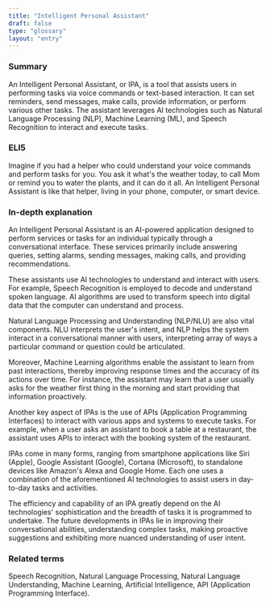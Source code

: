 ```yaml
---
title: "Intelligent Personal Assistant"
draft: false
type: "glossary"
layout: "entry"
---
```


### Summary
An Intelligent Personal Assistant, or IPA, is a tool that assists users in performing tasks via voice commands or text-based interaction. It can set reminders, send messages, make calls, provide information, or perform various other tasks. The assistant leverages AI technologies such as Natural Language Processing (NLP), Machine Learning (ML), and Speech Recognition to interact and execute tasks.

### ELI5
Imagine if you had a helper who could understand your voice commands and perform tasks for you. You ask it what's the weather today, to call Mom or remind you to water the plants, and it can do it all. An Intelligent Personal Assistant is like that helper, living in your phone, computer, or smart device.

### In-depth explanation
An Intelligent Personal Assistant is an AI-powered application designed to perform services or tasks for an individual typically through a conversational interface. These services primarily include answering queries, setting alarms, sending messages, making calls, and providing recommendations. 

These assistants use AI technologies to understand and interact with users. For example, Speech Recognition is employed to decode and understand spoken language. AI algorithms are used to transform speech into digital data that the computer can understand and process.

Natural Language Processing and Understanding (NLP/NLU) are also vital components. NLU interprets the user's intent, and NLP helps the system interact in a conversational manner with users, interpreting array of ways a particular command or question could be articulated.

Moreover, Machine Learning algorithms enable the assistant to learn from past interactions, thereby improving response times and the accuracy of its actions over time. For instance, the assistant may learn that a user usually asks for the weather first thing in the morning and start providing that information proactively.

Another key aspect of IPAs is the use of APIs (Application Programming Interfaces) to interact with various apps and systems to execute tasks. For example, when a user asks an assistant to book a table at a restaurant, the assistant uses APIs to interact with the booking system of the restaurant.

IPAs come in many forms, ranging from smartphone applications like Siri (Apple), Google Assistant (Google), Cortana (Microsoft), to standalone devices like Amazon's Alexa and Google Home. Each one uses a combination of the aforementioned AI technologies to assist users in day-to-day tasks and activities.

The efficiency and capability of an IPA greatly depend on the AI technologies' sophistication and the breadth of tasks it is programmed to undertake. The future developments in IPAs lie in improving their conversational abilities, understanding complex tasks, making proactive suggestions and exhibiting more nuanced understanding of user intent.

### Related terms
Speech Recognition, Natural Language Processing, Natural Language Understanding, Machine Learning, Artificial Intelligence, API (Application Programming Interface).

